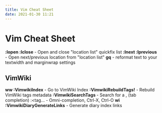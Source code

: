 ```yaml
---
title: Vim Cheat Sheet
date: 2021-01-30 11:21
---
```


# Vim Cheat Sheet
**:lopen :lclose**		- Open and close "location list" quickfix list
**:lnext :lprevious**	- Open next/previous location from "location list"
**gq<motion>**				- reformat text to your textwidth and marginwrap settings

## VimWiki
**<leader>ww :VimwikiIndex**		- Go to VimWiki Index
**:VimwikiRebuildTags!**				- Rebuild VimWiki tags metadata
**:VimwikiSearchTags <tag>**		- Search for a <tag>, (tab completion)
:<tag...												- Omni-completion, Ctrl-X, Ctrl-O
**<leader>w<leader>i :VimwikiDiaryGenerateLinks**	- Generate diary index links

